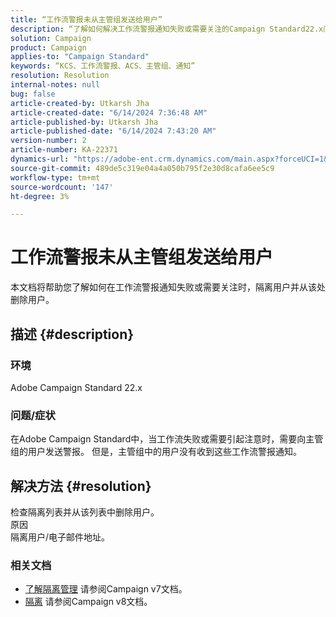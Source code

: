 ```yaml
---
title: “工作流警报未从主管组发送给用户”
description: “了解如何解决工作流警报通知失败或需要关注的Campaign Standard22.x问题。”
solution: Campaign
product: Campaign
applies-to: "Campaign Standard"
keywords: “KCS、工作流警报、ACS、主管组、通知”
resolution: Resolution
internal-notes: null
bug: false
article-created-by: Utkarsh Jha
article-created-date: "6/14/2024 7:36:48 AM"
article-published-by: Utkarsh Jha
article-published-date: "6/14/2024 7:43:20 AM"
version-number: 2
article-number: KA-22371
dynamics-url: "https://adobe-ent.crm.dynamics.com/main.aspx?forceUCI=1&pagetype=entityrecord&etn=knowledgearticle&id=d2d30ed8-202a-ef11-840a-000d3a5a67ba"
source-git-commit: 489de5c319e04a4a050b795f2e30d8cafa6ee5c9
workflow-type: tm+mt
source-wordcount: '147'
ht-degree: 3%

---
```


# 工作流警报未从主管组发送给用户


本文档将帮助您了解如何在工作流警报通知失败或需要关注时，隔离用户并从该处删除用户。

## 描述 {#description}


### 环境

Adobe Campaign Standard 22.x

### 问题/症状

在Adobe Campaign Standard中，当工作流失败或需要引起注意时，需要向主管组的用户发送警报。 但是，主管组中的用户没有收到这些工作流警报通知。


## 解决方法 {#resolution}


检查隔离列表并从该列表中删除用户。
<br>原因<br>
隔离用户/电子邮件地址。

### 相关文档

- [了解隔离管理](https://experienceleague.adobe.com/docs/campaign-classic/using/sending-messages/monitoring-deliveries/understanding-quarantine-management.html) 请参阅Campaign v7文档。
- [隔离](https://experienceleague.adobe.com/docs/campaign/campaign-v8/campaigns/send/failures/quarantines.html) 请参阅Campaign v8文档。

